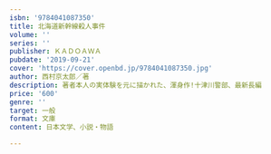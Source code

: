 ```yaml
---
isbn: '9784041087350'
title: 北海道新幹線殺人事件
volume: ''
series: ''
publisher: ＫＡＤＯＡＷＡ
pubdate: '2019-09-21'
cover: 'https://cover.openbd.jp/9784041087350.jpg'
author: 西村京太郎／著
description: 著者本人の実体験を元に描かれた、渾身作!十津川警部、最新長編
price: '600'
genre: ''
target: 一般
format: 文庫
content: 日本文学、小説・物語

---
```

